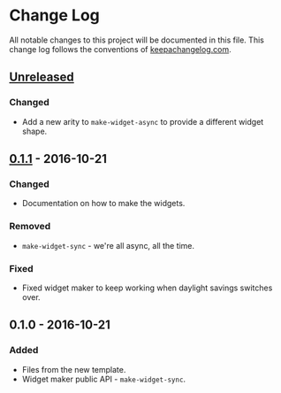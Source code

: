 # Change Log
All notable changes to this project will be documented in this file. This change log follows the conventions of [keepachangelog.com](http://keepachangelog.com/).

## [Unreleased]
### Changed
- Add a new arity to `make-widget-async` to provide a different widget shape.

## [0.1.1] - 2016-10-21
### Changed
- Documentation on how to make the widgets.

### Removed
- `make-widget-sync` - we're all async, all the time.

### Fixed
- Fixed widget maker to keep working when daylight savings switches over.

## 0.1.0 - 2016-10-21
### Added
- Files from the new template.
- Widget maker public API - `make-widget-sync`.

[Unreleased]: https://github.com/your-name/am/compare/0.1.1...HEAD
[0.1.1]: https://github.com/your-name/am/compare/0.1.0...0.1.1
